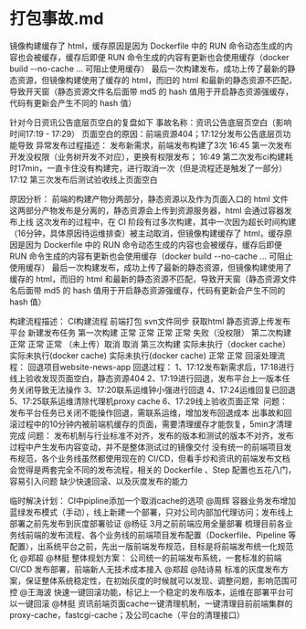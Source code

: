 # 打包事故.md

镜像构建缓存了 html，缓存原因是因为 Dockerfile 中的 RUN 命令动态生成的内容也会被缓存，缓存后即便 RUN 命令生成的内容有更新也会使用缓存（docker build --no-cache ... 可阻止使用缓存）
最后一次构建发布，成功上传了最新的静态资源，但镜像构建使用了缓存的 html，而旧的 html 和最新的静态资源不匹配，导致开天窗（静态资源文件名后面带 md5 的 hash 值用于开启静态资源强缓存，代码有更新会产生不同的 hash 值）


针对今日资讯公告底层页空白的复盘如下
事故名称：资讯公告底层页空白（影响时间17:19 - 17:29）
页面空白的原因：前端资源404；17:12分发布公告底层页功能导致
异常发布过程描述：
 发布新需求，前端发布构建了3次
 16:45 第一次发布开发没权限（业务树开发不对应），更换有权限发布；
 16:49 第二次发布ci构建耗时17min，一直卡住没有构建完，进行取消一次（但是流程还是触发了一部分）
 17:12 第三次发布后测试验收线上页面空白


原因分析：
前端的构建产物分两部分，静态资源以及作为页面入口的 html 文件
这两部分产物发布是分离的，静态资源会上传到资源服务器，html 会通过容器发布上线
这次发布的过程中，在 CI 阶段有过多次构建，其中一次因为超长时间构建（16分钟，具体原因待运维排查）被主动取消，但镜像构建缓存了 html，缓存原因是因为 Dockerfile 中的 RUN 命令动态生成的内容也会被缓存，缓存后即便 RUN 命令生成的内容有更新也会使用缓存（docker build --no-cache ... 可阻止使用缓存）
最后一次构建发布，成功上传了最新的静态资源，但镜像构建使用了缓存的 html，而旧的 html 和最新的静态资源不匹配，导致开天窗（静态资源文件名后面带 md5 的 hash 值用于开启静态资源强缓存，代码有更新会产生不同的 hash 值）


 构建流程描述：
CI构建流程	前端打包	svn文件同步	获取html	静态资源上传发布平台	新建发布任务
第一次构建	正常	正常	正常	正常	失败（没权限）
第二次构建	正常	正常	正常	（未上传）取消	取消
第三次构建	实际未执行（docker cache）	实际未执行(docker cache)	实际未执行(docker cache)	正常	正常
 回滚处理流程：
回退项目website-news-app
回退过程：
1、17:12发布新需求后，17:18进行线上验收发现页面空白，静态资源404
2、17:19进行回退，发布平台上一版本任务关闭导致无法操作
3、17:20联系运维钟小强进行回退
4、17:24运维回复已回退
5、17:25联系运维清除代理机proxy cache
6、17:29线上验收页面正常
​
问题：
发布平台任务已关闭不能操作回退，需联系运维，增加发布回退成本
出事故和回滚过程中的10分钟内被前端机缓存的页面，需要清理缓存才能恢复，5min才清理完成
问题：
发布机制与行业标准不对齐，发布的版本和测试的版本不对齐，发布过程中产生发布内容变动，并不是整体测试过的镜像交付
没有统一的前端项目发布规范，各个业务线虽然都使用现在的 CI/CD，但看手炒和资讯的前端发布文档会觉得是两套完全不同的发布流程，相关的 Dockerfile 、Step 配置也五花八门，容易引入问题
缺少快速回滚、以及灰度发布的能力

临时解决计划：
CI中pipline添加一个取消cache的选项  @周辉
容器业务发布增加蓝绿发布模式（手动），线上新建一个部署，只对公司内部加代理访问；发布线上部署之前先发布到灰度部署验证  @杨征 3月之前前端应用全量部署
梳理目前各业务线前端的发布流程、各个业务线的前端项目发布配置（Dockerfile、Pipeline 等配置），出系统平台之前，先出一版前端发布规范，目标是将前端发布统一化规范化 @郑超 @林挺
整体规划方案：
公司统一的前端发布系统，一套标准的前端 CI/CD 发布部署，前端新人无技术成本接入 @郑超 @陆诗易
标准的灰度发布方案，保证整体系统稳定性，在初始灰度的时候就可以发现、调整问题，影响范围可控 @王海波
快速一键回滚功能，标记上一个稳定的发布版本，运维在部署平台可以一键回滚 @林挺
资讯前端页面cache一键清理机制，一键清理目前前端集群的proxy-cache，fastcgi-cache；及公司cache（平台的清理接口）